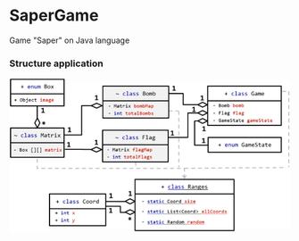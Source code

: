 # SaperGame
Game "Saper" on Java language

### Structure application
![Structure application for Saper Game](Structure_app_SaperGame.png)